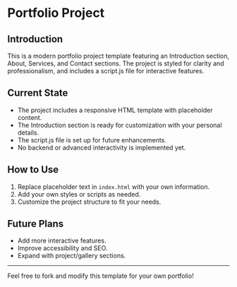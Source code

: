 # Portfolio Project

## Introduction
This is a modern portfolio project template featuring an Introduction section, About, Services, and Contact sections. The project is styled for clarity and professionalism, and includes a script.js file for interactive features.

## Current State
- The project includes a responsive HTML template with placeholder content.
- The Introduction section is ready for customization with your personal details.
- The script.js file is set up for future enhancements.
- No backend or advanced interactivity is implemented yet.

## How to Use
1. Replace placeholder text in `index.html` with your own information.
2. Add your own styles or scripts as needed.
3. Customize the project structure to fit your needs.

## Future Plans
- Add more interactive features.
- Improve accessibility and SEO.
- Expand with project/gallery sections.

---
Feel free to fork and modify this template for your own portfolio!

